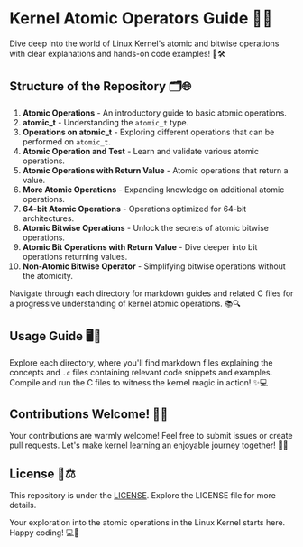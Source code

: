 # Kernel Atomic Operators Guide 🚀🔐

Dive deep into the world of Linux Kernel's atomic and bitwise operations with clear explanations and hands-on code examples! 🐧🛠️

## Structure of the Repository 🗂️🌐

1. **Atomic Operations** - An introductory guide to basic atomic operations.
2. **atomic_t** - Understanding the `atomic_t` type.
3. **Operations on atomic_t** - Exploring different operations that can be performed on `atomic_t`.
4. **Atomic Operation and Test** - Learn and validate various atomic operations.
5. **Atomic Operations with Return Value** - Atomic operations that return a value.
6. **More Atomic Operations** - Expanding knowledge on additional atomic operations.
7. **64-bit Atomic Operations** - Operations optimized for 64-bit architectures.
8. **Atomic Bitwise Operations** - Unlock the secrets of atomic bitwise operations.
9. **Atomic Bit Operations with Return Value** - Dive deeper into bit operations returning values.
10. **Non-Atomic Bitwise Operator** - Simplifying bitwise operations without the atomicity.

Navigate through each directory for markdown guides and related C files for a progressive understanding of kernel atomic operations. 📚🔍

## Usage Guide 🖥️📘

Explore each directory, where you'll find markdown files explaining the concepts and `.c` files containing relevant code snippets and examples. Compile and run the C files to witness the kernel magic in action! ✨💻

## Contributions Welcome! 🤲💬

Your contributions are warmly welcome! Feel free to submit issues or create pull requests. Let's make kernel learning an enjoyable journey together! 🌟👥

## License 📝⚖️

This repository is under the [LICENSE](LICENSE). Explore the LICENSE file for more details.



Your exploration into the atomic operations in the Linux Kernel starts here. Happy coding! 💻🎉
